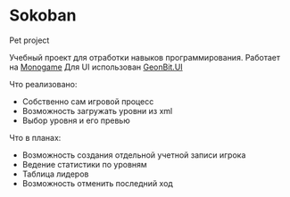 # Sokoban
Pet project
 
 Учебный проект для отработки навыков программирования.
 Работает на [Monogame](http://www.monogame.net/) Для UI использован [GeonBit.UI](https://github.com/RonenNess/GeonBit.UI)
  
 Что реализовано:
  - Собственно сам игровой процесс
  - Возможность загружать уровни из xml
  - Выбор уровня и его превью
 
 Что в планах:
  - Возможность создания отдельной учетной записи игрока
  - Ведение статистики по уровням 
  - Таблица лидеров
  - Возможность отменить последний ход
 
